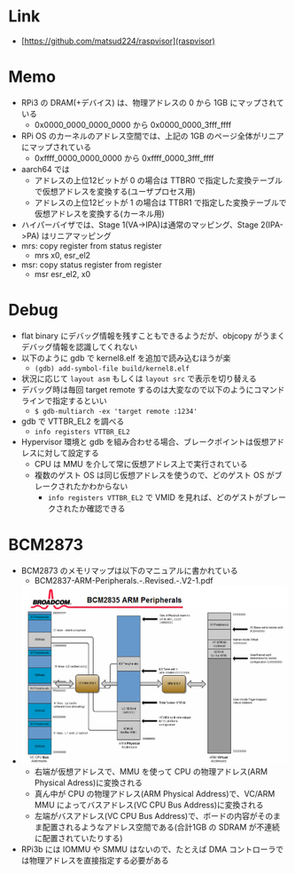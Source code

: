 # Link
- [https://github.com/matsud224/raspvisor](raspvisor)

# Memo
- RPi3 の DRAM(+デバイス) は、物理アドレスの 0 から 1GB にマップされている
    - 0x0000_0000_0000_0000 から 0x0000_0000_3fff_ffff
- RPi OS のカーネルのアドレス空間では、上記の 1GB のページ全体がリニアにマップされている
    - 0xffff_0000_0000_0000 から 0xffff_0000_3fff_ffff
- aarch64 では
    - アドレスの上位12ビットが 0 の場合は TTBR0 で指定した変換テーブルで仮想アドレスを変換する(ユーザプロセス用)
    - アドレスの上位12ビットが 1 の場合は TTBR1 で指定した変換テーブルで仮想アドレスを変換する(カーネル用)
- ハイパーバイザでは、Stage 1(VA->IPA)は通常のマッピング、Stage 2(IPA->PA) はリニアマッピング
- mrs: copy register from status register
    - mrs x0, esr_el2
- msr: copy status register from register
    - msr esr_el2, x0

# Debug
- flat binary にデバッグ情報を残すこともできるようだが、objcopy がうまくデバッグ情報を認識してくれない
- 以下のように gdb で kernel8.elf を追加で読み込むほうが楽
    - `(gdb) add-symbol-file build/kernel8.elf`
- 状況に応じて `layout asm` もしくは `layout src` で表示を切り替える
- デバッグ時は毎回 target remote するのは大変なので以下のようにコマンドラインで指定するといい
    - `$ gdb-multiarch -ex 'target remote :1234'`
- gdb で VTTBR_EL2 を調べる
    - `info registers VTTBR_EL2`
- Hypervisor 環境と gdb を組み合わせる場合、ブレークポイントは仮想アドレスに対して設定する
    - CPU は MMU を介して常に仮想アドレス上で実行されている
    - 複数のゲスト OS は同じ仮想アドレスを使うので、どのゲスト OS がブレークされたかわからない
        - `info registers VTTBR_EL2` で VMID を見れば、どのゲストがブレークされたか確認できる

# BCM2873
- BCM2873 のメモリマップは以下のマニュアルに書かれている
    - BCM2837-ARM-Peripherals.-.Revised.-.V2-1.pdf
- ![alt text](docs/bcm2873_memmap.png)
    - 右端が仮想アドレスで、MMU を使って CPU の物理アドレス(ARM Physical Adress)に変換される
    - 真ん中が CPU の物理アドレス(ARM Physical Address)で、VC/ARM MMU によってバスアドレス(VC CPU Bus Address)に変換される
    - 左端がバスアドレス(VC CPU Bus Address)で、ボードの内容がそのまま配置されるようなアドレス空間である(合計1GB の SDRAM が不連続に配置されていたりする)
- RPi3b には IOMMU や SMMU はないので、たとえば DMA コントローラでは物理アドレスを直接指定する必要がある
